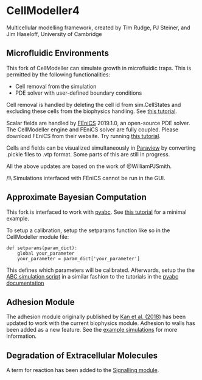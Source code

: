 CellModeller4
=============
Multicellular modelling framework, created by Tim Rudge, PJ Steiner, and Jim Haseloff, University of Cambridge

## Microfluidic Environments
This fork of CellModeller can simulate growth in microfluidic traps. This is permitted by the following functionalities:

- Cell removal from the simulation
- PDE solver with user-defined boundary conditions

Cell removal is handled by deleting the cell id from sim.CellStates and excluding these cells from the biophysics handling. See [this tutorial](Examples/AaronYip/cell_removal).

Scalar fields are handled by [FEniCS](https://fenicsproject.org/) 2019.1.0, an open-source PDE solver. The CellModeller engine and FEniCS solver are fully coupled. Please download FEniCS from their website. Try running [this tutorial](Examples/AaronYip/monod_growth_1open).

Cells and fields can be visualized simultaneously in [Paraview](https://www.paraview.org/) by converting .pickle files to .vtp format. Some parts of this are still in progress.

All the above updates are based on the work of @WilliamPJSmith.

/!\ Simulations interfaced with FEniCS cannot be run in the GUI.

## Approximate Bayesian Computation
This fork is interfaced to work with [pyabc](https://pyabc.readthedocs.io/en/latest/). See [this tutorial](Examples/AaronYip/pyabc_cellmodeller) for a minimal example. 

To setup a calibration, setup the setparams function like so in the CellModeller module file:

```
def setparams(param_dict):
    global your_parameter
    your_parameter = param_dict['your_parameter']
```

This defines which parameters will be calibrated. Afterwards, setup the the [ABC simulation script](Examples/AaronYip/pyabc_cellmodeller/pyabc_cellmodeller.py) in a similar fashion to the tutorials in the [pyabc documentation](https://pyabc.readthedocs.io/en/latest/examples/parameter_inference.html)

## Adhesion Module
The adhesion module originally published by [Kan et al. (2018)](https://doi.org/10.1098/rsif.2018.0406) has been updated to work with the current biophysics module. Adhesion to walls has been added as a new feature. See the [example simulations](Examples/AaronYip/adhesion) for more information.

## Degradation of Extracellular Molecules
A term for reaction has been added to the [Signalling module](https://github.com/cheekolegend/CellModeller/blob/master/CellModeller/Signalling/GridDiffusion.py).
